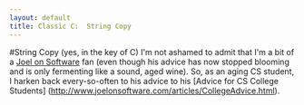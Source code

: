 ```yaml
---
layout: default
title: Classic C:  String Copy
---
```


#String Copy (yes, in the key of C)
I'm not ashamed to admit that I'm a bit of a [Joel on Software](http://www.joelonsoftware.com/) fan (even though his advice has now stopped blooming and is only fermenting like a sound, aged wine).  So, as an aging CS student, I harken back every-so-often to his advice to his [Advice for CS College Students] (http://www.joelonsoftware.com/articles/CollegeAdvice.html).